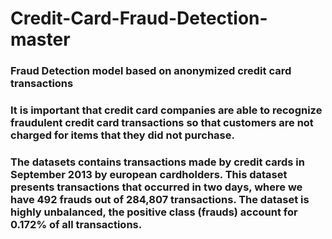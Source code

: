 # Credit-Card-Fraud-Detection-master

### Fraud Detection model based on anonymized credit card transactions

### It is important that credit card companies are able to recognize fraudulent credit card transactions so that customers are not charged for items that they did not purchase.

### The datasets contains transactions made by credit cards in September 2013 by european cardholders. This dataset presents transactions that occurred in two days, where we have 492 frauds out of 284,807 transactions. The dataset is highly unbalanced, the positive class (frauds) account for 0.172% of all transactions.
